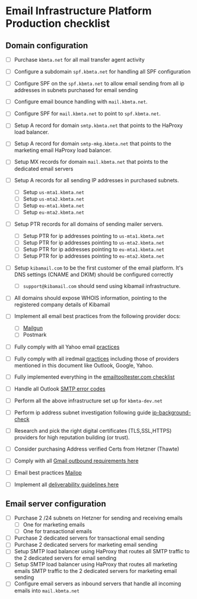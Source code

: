 # Email Infrastructure Platform Production checklist

## Domain configuration

- [ ] Purchase `kbmta.net` for all mail transfer agent activity
- [ ] Configure a subdomain `spf.kbmta.net` for handling all SPF configuration
- [ ] Configure SPF on the `spf.kbmta.net` to allow email sending from all ip addresses in subnets purchased for email sending
- [ ] Configure email bounce handling with `mail.kbmta.net`.
- [ ] Configure SPF for `mail.kbmta.net` to point to `spf.kbmta.net`.
- [ ] Setup A record for domain `smtp.kbmta.net` that points to the HaProxy load balancer.
- [ ] Setup A record for domain `smtp-mkg.kbmta.net` that points to the marketing email HaProxy load balancer.
- [ ] Setup MX records for domain `mail.kbmta.net` that points to the dedicated email servers
- [ ] Setup A records for all sending IP addresses in purchased subnets.
  - [ ] Setup `us-mta1.kbmta.net`
  - [ ] Setup `us-mta2.kbmta.net`
  - [ ] Setup `eu-mta1.kbmta.net`
  - [ ] Setup `eu-mta2.kbmta.net`
- [ ] Setup PTR records for all domains of sending mailer servers.
  - [ ] Setup PTR for ip addresses pointing to `us-mta1.kbmta.net`
  - [ ] Setup PTR for ip addresses pointing to `us-mta2.kbmta.net`
  - [ ] Setup PTR for ip addresses pointing to `eu-mta1.kbmta.net`
  - [ ] Setup PTR for ip addresses pointing to `eu-mta2.kbmta.net`
- [ ] Setup `kibamail.com` to be the first customer of the email platform. It's DNS settings (CNAME and DKIM) should be configured correctly
  - [ ] `support@kibamail.com` should send using kibamail infrastructure.
- [ ] All domains should expose WHOIS information, pointing to the registered company details of Kibamail
- [ ] Implement all email best practices from the following provider docs:

  - [ ] [Mailgun](https://documentation.mailgun.com/docs/mailgun/email-best-practices/best_practices/)
  - [ ] Postmark

- [ ] Fully comply with all Yahoo email [practices](https://senders.yahooinc.com/best-practices/)
- [ ] Fully comply with all iredmail [practices](https://docs.iredmail.org/setup.dns.html) including those of providers mentioned in this document like Outlook, Google, Yahoo.
- [ ] Fully implemented everything in the [emailtooltester.com checklist](https://www.emailtooltester.com/wp-content/uploads/2024/04/Deliverability-checklist-EmailTooltester-V2.pdf)
- [ ] Handle all Outlook [SMTP error codes](https://sendersupport.olc.protection.outlook.com/pm/troubleshooting)
- [ ] Perform all the above infrastructure set up for `kbmta-dev.net`
- [ ] Perform ip address subnet investigation following guide [ip-background-check](./ip-background-check.md)
- [ ] Research and pick the right digital certificates (TLS,SSL,HTTPS) providers for high reputation building (or trust).
- [ ] Consider purchasing Address verified Certs from Hetzner (Thawte)
- [ ] Comply with all [Gmail outbound requirements here](https://support.google.com/a/answer/81126?visit_id=638615783532703500-624414999&rd=1)
- [ ] Email best practices [Mailop](https://www.mailop.org/best-practices/)
- [ ] Implement all [deliverability guidelines here](https://downloads.ctfassets.net/n75v2ljpkqmb/6GJWNKAkJiGuIDyTX3lyFd/1bb72a680de561a6f60acfb3689d96ab/Ebook_-_The_guide_to_email_deliverability.pdf)

## Email server configuration

- [ ] Purchase 2 /24 subnets on Hetzner for sending and receiving emails
  - [ ] One for marketing emails
  - [ ] One for transactional emails
- [ ] Purchase 2 dedicated servers for transactional email sending
- [ ] Purchase 2 dedicated servers for marketing email sending
- [ ] Setup SMTP load balancer using HaProxy that routes all SMTP traffic to the 2 dedicated servers for email sending
- [ ] Setup SMTP load balancer using HaProxy that routes all marketing emails SMTP traffic to the 2 dedicated servers for marketing email sending
- [ ] Configure email servers as inbound servers that handle all incoming emails into `mail.kbmta.net`
